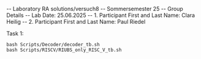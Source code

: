 -- Laboratory RA solutions/versuch8
-- Sommersemester 25
-- Group Details
-- Lab Date: 25.06.2025
-- 1. Participant First and Last Name: Clara Heilig
-- 2. Participant First and Last Name: Paul Riedel

Task 1:

	bash Scripts/Decoder/decoder_tb.sh
    bash Scripts/RISCV/RIUBS_only_RISC_V_tb.sh